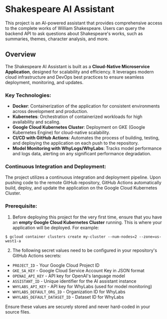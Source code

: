 # Shakespeare AI Assistant

This project is an AI-powered assistant that provides comprehensive access to the complete works of William Shakespeare. Users can query the backend API to ask questions about Shakespeare's works, such as summaries, themes, character analysis, and more.

## Overview

The Shakespeare AI Assistant is built as a **Cloud-Native Microservice Application**, designed for scalability and efficiency. It leverages modern cloud infrastructure and DevOps best practices to ensure seamless deployment, monitoring, and updates.

### Key Technologies:
- **Docker**: Containerization of the application for consistent environments across development and production.
- **Kubernetes**: Orchestration of containerized workloads for high availability and scaling.
- **Google Cloud Kubernetes Cluster**: Deployment on GKE (Google Kubernetes Engine) for cloud-native scalability.
- **CI/CD with GitHub Actions**: Automates the process of building, testing, and deploying the application on each push to the repository.
- **Model Monitoring with WhyLogs/WhyLabs**: Tracks model performance and logs data, alerting on any significant performance degradation.

### Continuous Integration and Deployment:
The project utilizes a continuous integration and deployment pipeline. Upon pushing code to the remote GitHub repository, GitHub Actions automatically build, deploy, and update the application on the Google Cloud Kubernetes Cluster.

### Prerequisite: 
1. Before deploying this project for the very first time, ensure that you have an **empty Google Cloud Kubernetes Cluster** running. This is where your application will be deployed. For example:
```
$ gcloud container clusters create my-cluster --num-nodes=2 --zone=us-west1-a
```

2. The following secret values need to be configured in your repository's GitHub Actions secrets:

- `PROJECT_ID` - Your Google Cloud Project ID
- `GKE_SA_KEY` - Google Cloud Service Account Key in JSON format
- `OPENAI_API_KEY` - API key for OpenAI's language model
- `ASSISTANT_ID` - Unique identifier for the AI assistant instance
- `WHYLABS_API_KEY` - API key for WhyLabs (used for model monitoring)
- `WHYLABS_DEFAULT_ORG_ID` - Organization ID for WhyLabs
- `WHYLABS_DEFAULT_DATASET_ID` - Dataset ID for WhyLabs

Ensure these values are securely stored and never hard-coded in your source files.
